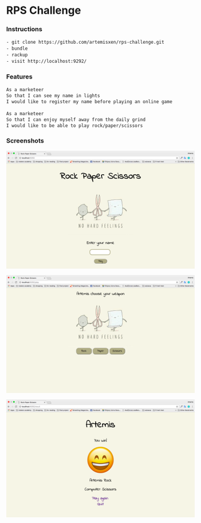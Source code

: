 # RPS Challenge

### Instructions

```sh
- git clone https://github.com/artemisxen/rps-challenge.git
- bundle
- rackup
- visit http://localhost:9292/
```

### Features

```
As a marketeer
So that I can see my name in lights
I would like to register my name before playing an online game

As a marketeer
So that I can enjoy myself away from the daily grind
I would like to be able to play rock/paper/scissors
```

### Screenshots
![Homepage](/img/index.png)

![Choose weapon](/img/weapons.png)

![Result](/img/result.png)
